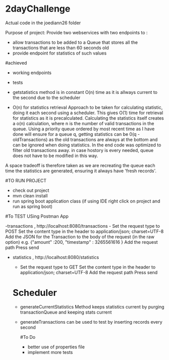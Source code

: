 # 2dayChallenge

Actual code in the joediann26 folder

Purpose of project:
Provide two webservices with two endpoints to :
- allow transactions to be added to a Queue that stores all the transactions that are less than 60 seconds old
- provide endpoint for statistics of such values


#achieved
- working endpoints
- tests
- getstatistics method is in constant O(n) time as it is allways current to the second due to the scheduler


- O(n) for statistics retrieval
Approach to be taken for calculating statistic, doing it each second using a scheduler. This gives O(1) time for retrieval for statistics as it is precalculated. Calculating the statistics itself creates a o(n) calculation, where n is the number of valid transactions in the queue. Using a priority queue ordered by most recent time as I have done will ensure for a queue q, getting statistics can be 0(q - oldTransactions) as the old transactions are always at the bottom and can be ignored when doing statistics. In the end code was optimized to filter old transactions away. in case hostory is every needed, queue does not have to be modified in this way.

A space tradeoff is therefore taken as we are recreating the queue each time the statistics are generated, ensuring it always have 'fresh records'.


#TO RUN PROJECT
- check out project
- mvn clean install
- run spring boot application class (if using IDE right click on project and run as spring boot)

#To TEST
USing Postman App

-transactions , http://localhost:8080/transactions
    - Set the request type to POST
      Set the content type in the header to application/json; charset=UTF-8
      Add the JSON for the Transaction to the body of the request (in the raw option)
      e.g. 
      {"amount" :200, 
"timestamp" : 
	3265561616
}
      Add the request path
      Press send
- statistics , http://localhost:8080/statistics 
    - Set the request type to GET
      Set the content type in the header to application/json; charset=UTF-8
      Add the request path
      Press send
      
      
   # Scheduler 
   - generateCurrentStatistics
   Method keeps statistics current by purging transactionQueue and keeping stats current 
   
  - generateTransactions
   can be used to test by inserting records every second
      
    
    #To Do
    - better use of properties file
    - implement more tests
